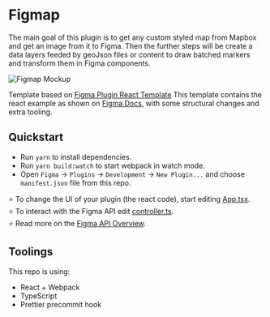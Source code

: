 # Figmap

The main goal of this plugin is to get any custom styled map from Mapbox and get an image from it to Figma. Then the further steps will be create a data layers feeded by geoJson files or content to draw batched markers and transform them in Figma components.

![Figmap Mockup](https://github.com/ergum/figmap/blob/master/src/app/assets/FigmapMockup.gif?raw=true) 


Template based on [Figma Plugin React Template](https://github.com/nirsky/figma-plugin-react-template) This template contains the react example as shown on [Figma Docs](https://www.figma.com/plugin-docs/intro/), with some structural changes and extra tooling.

## Quickstart
* Run `yarn` to install dependencies.
* Run `yarn build:watch` to start webpack in watch mode.
* Open `Figma` -> `Plugins` -> `Development` -> `New Plugin...` and choose `manifest.json` file from this repo.

⭐ To change the UI of your plugin (the react code), start editing [App.tsx](./src/app/components/App.tsx).  
⭐ To interact with the Figma API edit [controller.ts](./src/plugin/controller.ts).  
⭐ Read more on the [Figma API Overview](https://www.figma.com/plugin-docs/api/api-overview/).

## Toolings
This repo is using:
* React + Webpack
* TypeScript
* Prettier precommit hook
